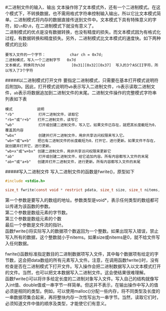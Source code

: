 #二进制文件的输入、输出
文本操作除了文本模式外，还有一个二进制模式。在这个模式下，不转换数据，也不需用格式字符串控制输入输出，所以它比文本模式简单。二进制模式将内存的数据直接传送到文件中。文本模式下具有特殊意义的字符，如`\n`和`\0`，在二进制模式下就没有意义了。     
二进制模式的优点是没有数据转换，也没有精度的损失。而文本模式因为有格式化过程，有数据转换和精度损失。另外，二进制模式比文本模式的速度快。如下两种模式的比较:
```text
要写入文件的一个字节：           char ch = 0x7d;
二进制模式，写入一个二进制字节   0x7d
文本模式，转换符为%3d            [0x31][0x32][0x37]  写入的3个ASCII字符，所以写入了3个字符
```
#####以二进制模式打开文件
要指定二进制模式，只需要在基本打开模式说明符后附加b。因此，打开模式说明符`wb`表示写入二进制文件，`rb`表示读取二进制文件，`ab`表示将数据追加到二进制文件的末尾。二进制文件操作的完整模式字符串列表如下表
```text
模式           说明
"rb"           打开二进制文件，读取它
"rb+"或"r+b"   打开二进制文件，读写它
"wb"           打开或创建二进制文件，写入它。如果文件已存在，就把其长度截短为0，覆盖其内容
"wbx"          创建并打开二进制文件，用非共享访问权限来写入它。
"wb+"或"w+b"   把已有二进制文件的长度截短为0，打开它，进行更新。如果文件不存在，就创建并打开它，进行更新。
"wb+x"或"w+bx" 创建二进制文件，用非共享访问权限来更新它
"ab"           打开或创建二进制文件，给它追加内容。所有内容都写入文件的末尾
"ab+"或"a+b"   创建并打开二进制文件，进行更新。所有内容都写入文件的末尾
```
#####写入二进制文件
写入二进制文件的函数是fwrite()，原型如下
```c
#include <stdio.h>

size_t fwrite(const void * restrict pdata, size_t size, size_t nitems, FILE * restrict pfile);
```
第一个参数是要写入的数组的地址。参数类型是void*，表示任何类型的数组都可以传递为该函数的参数。        
第二个参数是数组元素的字节数。      
第三个参数是数组元素的个数       
最后一个参数是文件流的指针。         
函数fwrite()将实际写入的数据项个数返回为一个整数。如果出现写入错误，禁止写入所有的数据，这个整数就小于nitems。如果size或nitems是0，就不给文件写入任何数据。        

fwrite()函数标准指定数目的二进制数据项写入文件，其中每个数据项有给定的字节数，这会把data数组的所有元素写入文件。注意，在调用函数fwrite()时，没有检查是否在二进制模式下打开文件。写入操作会把二进制数据写入以文本模式打开的文件。当然，也可以把文本数据写入二进制文件。这会使结果很难理解。        
函数fwrite()可以将许多给定长度的二进制对象写入文件。写入自己的结构就像写入int值、double值或一串字节一样简单。但这并不表示，在输出操作中写入的值必须是相同的类型。例如，可以使用malloc()分配一些内存，将不同类型及长度的一串数据项集合起来，再将整块内存一次性写出为一串字节。当然，读取它们时，必须知道文件中值的顺序及类型，才能使它们有意义。       

